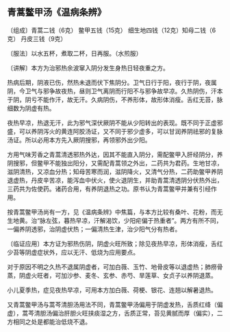 ## 青蒿鳖甲汤《温病条辨》

〔组成〕青蒿二钱（6克） 鳖甲五钱（15克） 细生地四钱（12克）知母二钱（6克） 丹皮三钱（9克）

〔服法〕以水五杯，煮取二杯，日再服。（水煎服）

〔讲解〕本方为治邪热余波窜入阴分发生身热日轻夜重之方。

热病后期，阴液已伤，然热未退而伏下焦阴分。卫气日行于阳，夜行于阴，夜属阴，今卫气与邪争故夜热，昼则卫气离阴而行阳不与邪争故早凉。久热阴伤，汗本于阴，阴亏不能作汗，故无汗。久病阴伤，不养形体，故形体消瘦。舌红无苔，脉细数为阴虚有热。

夜热早凉，热退无汗，此为邪气深伏厥阴不能从少阳转出的表现。既不同于正虚邪盛，可以养阴泻火的黄连阿胶汤证，又不同于邪少虚多，可以甘润养阴祛邪的复脉汤证。所以必用本方先入厥阴搜邪，再领邪外出少阳。

方用气味芳香之青蒿清透邪热外达，因其不能直入阴分，需配鳖甲入肝经阴分，养阴搜邪，但鳖甲不能独出阳分，又需配青蒿领之外出，二药共为君药。生地甘凉，滋阴清热，又凉血分热；知母苦寒而润，滋阴降火，又清气分热，二药助鳖甲养阴退虚热，丹皮辛苦凉，能泻血中伏火，使火退阴生，并助青蒿清透阴分伏热外出，三药共为佐使药。诸药合用，有养阴退热之功。原书认为青蒿鳖甲并兼有引经作用。

按青蒿鳖甲汤尚有一方，见《温病条辨》中焦篇，与本方比较有桑叶、花粉，而无生地黄。治“脉左弦，暮热早凉，汗解渴饮，少阳疟偏于热重者”。两方有所不同，一偏养阴透邪，治阴虚伏热；一偏清热生津，治少阳气分有热者。

〔临证应用〕本方证为邪热伤阴，阴虚火旺所致；除见夜热早凉，形体消瘦，舌红少苔等阴虚症状外，应以无汗、低烧为应用要点。

对于原因不明之久热不退属阴虚者，可加白薇、玉竹、地骨皮等以退虚热；肺痨骨蒸，阴虚火旺者，可加沙参、麦冬、玄参、赤芍、旱莲草、女贞子以养阴退蒸。

小儿夏季热，症见夜热早凉，可用本方加白薇、荷梗、银花、连翘以解暑退热。

又青蒿鳖甲汤与蒿芩清胆汤用法不同，青蒿鳖甲汤偏用于阴虚发热，舌质红绛（偏虚），蒿芩清胆汤偏治肝胆火旺挟痰湿之方，舌质正常，苔见黄腻而厚（偏实），二方相同之处是都能治低烧不退。
